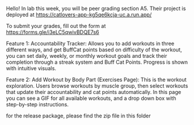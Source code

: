 Hello! In lab this week, you will be peer grading section A5. Their project is deployed at https://catlovers-app-kg5qe6kcja-uc.a.run.app/

To submit your grades, fill out the form at https://forms.gle/i3eLC5qwivBDQE7s6

Feature 1:
Accountability Tracker: Allows you to add workouts in three different ways, and get BuffCat points based on difficulty of the workout, you can set daily, weekly, or monthly workout goals and track their completion through a streak system and Buff Cat Points. Progress is shown with intuitive visuals.

Feature 2:
Add Workout by Body Part (Exercises Page): This is the workout exploration. Users browse workouts by muscle group, then select workouts that update their accountability and cat points automatically. In this page you can see a GIF for all available workouts, and a drop down box with step-by-step instructions.

for the release package, please find the zip file in this folder 

